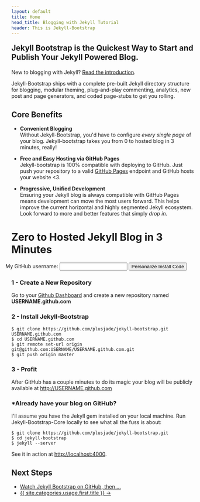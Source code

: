```yaml
---
layout: default
title: Home
head_title: Blogging with Jekyll Tutorial
header: This is Jekyll-Bootstrap
---
```


<h2 style="margin:20px 0; border:0">
  Jekyll Bootstrap is the Quickest Way to Start and Publish Your Jekyll Powered Blog.
</h2>

New to blogging with Jekyll? <a href="{{ site.categories.lessons.first.url }}" style="text-decoration:underline">Read the introduction</a>.

<span class="highlight-wrap">
  Jekyll-Bootstrap ships with a complete pre-built Jekyll directory structure for blogging, 
  <span>modular theming</span>, plug-and-play <span>commenting</span>, <span>analytics</span>, 
  <span>new post and page generators</span>, and coded <span>page-stubs</span> to get you rolling.
</span>

## Core Benefits

- **Convenient Blogging**   
  Without Jekyll-Bootstrap, you'd have to configure _every single page_ of your blog.
  Jekyll-bootstrap takes you from 0 to hosted blog in 3 minutes, really!

- **Free and Easy Hosting via GitHub Pages**  
  Jekyll-bootstrap is 100% compatible with deploying to GitHub.
  Just push your repository to a valid [GitHub Pages](http://pages.github.com) endpoint and GitHub hosts your website &lt;3.  

- **Progressive, Unified Development**  
  Ensuring your Jekyll blog is always compatible with GitHub Pages
  means development can move the most users forward.
  This helps improve the current horizontal and highly segmented Jekyll ecosystem. 
  Look forward to more and better features that simply _drop in_.
  
<h1 id="start-now">Zero to Hosted Jekyll Blog in 3 Minutes</h1>

<form action="#" id="generate_code" class="alert-message block-message warn" style="margin-left:-40px; text-align:center">
  My GitHub username: <input type="text" id="github_username"/> <button class="btn success">Personalize Install Code</button>
</form>

### 1 - Create a New Repository

Go to your [Github Dashboard](https://github.com/) and create a new repository named <strong id="repo_name">USERNAME.github.com</strong>

### 2 - Install Jekyll-Bootstrap

    $ git clone https://github.com/plusjade/jekyll-bootstrap.git USERNAME.github.com
    $ cd USERNAME.github.com
    $ git remote set-url origin git@github.com:USERNAME/USERNAME.github.com.git
    $ git push origin master

### 3 - Profit

After GitHub has a couple minutes to do its magic your blog will be publicly available at 
<a href="http://USERNAME.github.com" id="blog_link">http://USERNAME.github.com</a>

### \*Already have your blog on GitHub?

I'll assume you have the Jekyll gem installed on your local machine.
Run Jekyll-Bootstrap-Core locally to see what all the fuss is about:

    $ git clone https://github.com/plusjade/jekyll-bootstrap.git
    $ cd jekyll-bootstrap
    $ jekyll --server

See it in action at [http://localhost:4000](http://localhost:4000).

## Next Steps

<ul class="pills">
  <li><a href="http://github.com/plusjade/jekyll-bootstrap" class="">Watch Jekyll Bootstrap on GitHub, then ...</a></li>
	<li class="active"><a href="{{ BASE_PATH }}{{ site.categories.usage.first.url }}">{{ site.categories.usage.first.title }} &rarr;</a></li>
</ul>
